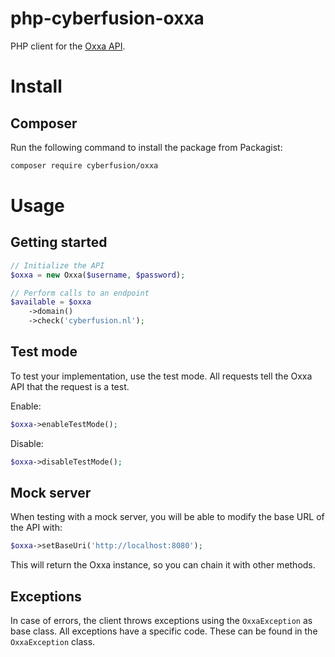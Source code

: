 # php-cyberfusion-oxxa

PHP client for the [Oxxa API](https://www.oxxa.com/domeinnamen/api).

# Install

## Composer

Run the following command to install the package from Packagist:

```bash
composer require cyberfusion/oxxa
```

# Usage

## Getting started

```php
// Initialize the API
$oxxa = new Oxxa($username, $password);

// Perform calls to an endpoint
$available = $oxxa
    ->domain()
    ->check('cyberfusion.nl');
```

## Test mode

To test your implementation, use the test mode. All requests tell the Oxxa API that the request is a test.

Enable: 

```php
$oxxa->enableTestMode();
```

Disable:

```php
$oxxa->disableTestMode();
```

## Mock server

When testing with a mock server, you will be able to modify the base URL of the API with:

```php
$oxxa->setBaseUri('http://localhost:8080');
```

This will return the Oxxa instance, so you can chain it with other methods.

## Exceptions

In case of errors, the client throws exceptions using the `OxxaException` as base class. All exceptions have a specific  code. These can be found in the `OxxaException` class.